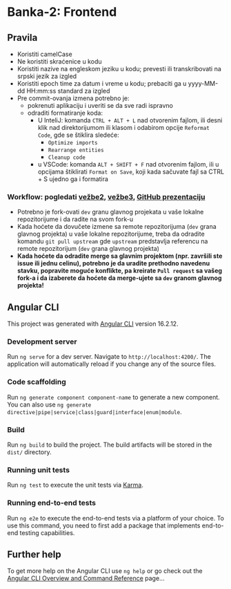 # Banka-2: Frontend

## Pravila

-   Koristiti camelCase
-   Ne koristiti skraćenice u kodu
-   Koristiti nazive na engleskom jeziku u kodu; prevesti ili transkribovati na
    srpski jezik za izgled
-   Koristiti epoch time za datum i vreme u kodu; prebaciti ga u yyyy-MM-dd
    HH:mm:ss standard za izgled
-   Pre commit-ovanja izmena potrebno je:
    -   pokrenuti aplikaciju i uveriti se da sve radi ispravno
    -   odraditi formatiranje koda:
        -   U InteliJ: komanda `CTRL + ALT + L` nad otvorenim fajlom, ili desni
            klik nad direktorijumom ili klasom i odabirom opcije
            `Reformat Code`, gde se štiklira sledeće:
            -   `Optimize imports`
            -   `Rearrange entities`
            -   `Cleanup code`
        -   u VSCode: komanda `ALT + SHIFT + F` nad otvorenim fajlom, ili u
            opcijama štiklirati `Format on Save`, koji kada sačuvate fajl sa
            CTRL + S ujedno ga i formatira

### Workflow: pogledati [vežbe2](https://learning.raf.edu.rs/mod/url/view.php?id=22203), [vežbe3](https://video.raf.edu.rs/stream.php?video=pLpaQR%2FYY%2FWtiUv0Wc%2BZqKKg9Y%2Ff%2BCPUns7Ny4LL0AdM7dVrVj2fLMkGJxz5sNiuXpS0FLZl8q1XXF7y2eP5irdsubKDUtAXvb9u66UvYVI14l%2FiP%2Bo3QrOCY31RZYeTKR8l0XIVN61xb0NPuoreEDuizA0Od4XXRXwx1Gv8uDmEooaQZrKrunRG9CSHdgY3&file=video.mp4), [GitHub prezentaciju](https://docs.google.com/presentation/d/1ehKYiWcBT7fCFnmboQ1N0RgnHzhgfs6xhIym-Ss3v-w/edit#slide=id.p)

-   Potrebno je fork-ovati `dev` granu glavnog projekata u vaše lokalne
    repozitorijume i da radite na svom fork-u
-   Kada hoćete da dovučete izmene sa remote repozitorijuma (`dev` grana glavnog
    projekta) u vaše lokalne repozitorijume, treba da odradite komandu
    `git pull upstream` gde `upstream` predstavlja referencu na remote
    repozitorijum (`dev` grana glavnog projekta)
-   **Kada hoćete da odradite merge sa glavnim projektom (npr. završili ste
    issue ili jednu celinu), potrebno je da uradite prethodno navedenu stavku,
    popravite moguće konflikte, pa kreirate `Pull request` sa vašeg fork-a i da
    izaberete da hoćete da merge-ujete sa `dev` granom glavnog projekta!**

## Angular CLI

This project was generated with
[Angular CLI](https://github.com/angular/angular-cli) version 16.2.12.

### Development server

Run `ng serve` for a dev server. Navigate to `http://localhost:4200/`. The
application will automatically reload if you change any of the source files.

### Code scaffolding

Run `ng generate component component-name` to generate a new component. You can
also use `ng generate directive|pipe|service|class|guard|interface|enum|module`.

### Build

Run `ng build` to build the project. The build artifacts will be stored in the
`dist/` directory.

### Running unit tests

Run `ng test` to execute the unit tests via
[Karma](https://karma-runner.github.io).

### Running end-to-end tests

Run `ng e2e` to execute the end-to-end tests via a platform of your choice. To
use this command, you need to first add a package that implements end-to-end
testing capabilities.

## Further help

To get more help on the Angular CLI use `ng help` or go check out the
[Angular CLI Overview and Command Reference](https://angular.io/cli) page...
